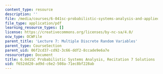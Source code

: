 ```yaml
---
content_type: resource
description: ''
file: /media/courses/6-041sc-probabilistic-systems-analysis-and-applied-probability-fall-2013/f652dd20ad9dc6e2508a71ec8bf228ab_MIT6_041SCF13_rec07_sol.pdf
file_type: application/pdf
learning_resource_types: []
license: https://creativecommons.org/licenses/by-nc-sa/4.0/
ocw_type: OCWFile
parent_title: 'Lecture 7: Multiple Discrete Random Variables'
parent_type: CourseSection
parent_uid: 06f2cd37-cd92-3c66-ddf2-8ccade9e6a7e
resourcetype: Document
title: 6.041SC Probabilistic Systems Analysis, Recitation 7 Solutions
uid: f652dd20-ad9d-c6e2-508a-71ec8bf228ab
---
```

